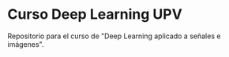# Curso Deep Learning UPV
Repositorio para el curso de "Deep Learning aplicado a señales e imágenes".
